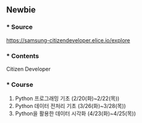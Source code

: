 ## Newbie

### * Source
https://samsung-citizendeveloper.elice.io/explore

### * Contents
Citizen Developer

### * Course
1. Python 프로그래밍 기초 (2/20(화)~2/22(목))
2. Python 데이터 전처리 기초 (3/26(화)~3/28(목))
3. Python을 활용한 데이터 시각화 (4/23(화)~4/25(목))
